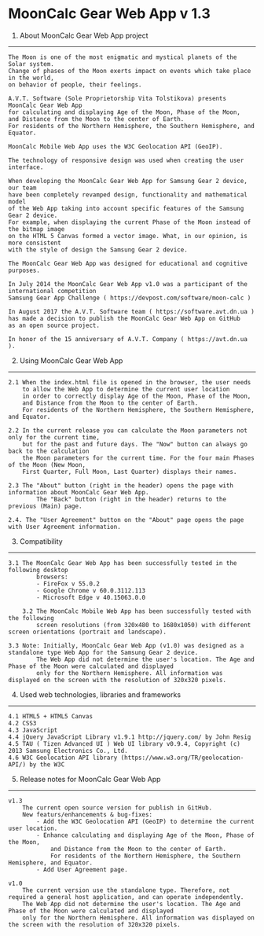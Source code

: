 MoonCalc Gear Web App v 1.3 
=============================

1. About MoonCalc Gear Web App project
----------------------------------------

    The Moon is one of the most enigmatic and mystical planets of the Solar system.
    Change of phases of the Moon exerts impact on events which take place in the world, 
    on behavior of people, their feelings.

    A.V.T. Software (Sole Proprietorship Vita Tolstikova) presents MoonCalc Gear Web App
    for calculating and displaying Age of the Moon, Phase of the Moon, 
    and Distance from the Moon to the center of Earth. 
    For residents of the Northern Hemisphere, the Southern Hemisphere, and Equator. 
    
    MoonCalc Mobile Web App uses the W3C Geolocation API (GeoIP). 
    
    The technology of responsive design was used when creating the user interface.
	
    When developing the MoonCalc Gear Web App for Samsung Gear 2 device, our team 
    have been completely revamped design, functionality and mathematical model 
    of the Web App taking into account specific features of the Samsung Gear 2 device. 
    For example, when displaying the current Phase of the Moon instead of the bitmap image 
    on the HTML 5 Canvas formed a vector image. What, in our opinion, is more consistent 
    with the style of design the Samsung Gear 2 device.

    The MoonCalc Gear Web App was designed for educational and cognitive purposes.
	
    In July 2014 the MoonCalc Gear Web App v1.0 was a participant of the international competition 
    Samsung Gear App Challenge ( https://devpost.com/software/moon-calc )

    In August 2017 the A.V.T. Software team ( https://software.avt.dn.ua )
    has made a decision to publish the MoonCalc Gear Web App on GitHub 
    as an open source project.
    
    In honor of the 15 anniversary of A.V.T. Company ( https://avt.dn.ua ).


2. Using MoonCalc Gear Web App
---------------------------------
    
    2.1 When the index.html file is opened in the browser, the user needs 
        to allow the Web App to determine the current user location 
        in order to correctly display Age of the Moon, Phase of the Moon, 
        and Distance from the Moon to the center of Earth. 
        For residents of the Northern Hemisphere, the Southern Hemisphere, and Equator.
    
    2.2 In the current release you can calculate the Moon parameters not only for the current time, 
        but for the past and future days. The "Now" button can always go back to the calculation 
        the Moon parameters for the current time. For the four main Phases of the Moon (New Moon, 
        First Quarter, Full Moon, Last Quarter) displays their names.
		
    2.3 The "About" button (right in the header) opens the page with information about MoonCalc Gear Web App.
            The "Back" button (right in the header) returns to the previous (Main) page.
		
    2.4. The "User Agreement" button on the "About" page opens the page with User Agreement information.
	
3. Compatibility
-----------------		
	
	3.1 The MoonCalc Gear Web App has been successfully tested in the following desktop 
            browsers:
            - FireFox v 55.0.2
            - Google Chrome v 60.0.3112.113
            - Microsoft Edge v 40.15063.0.0
    
        3.2 The MoonCalc Mobile Web App has been successfully tested with the following 
            screen resolutions (from 320x480 to 1680x1050) with different screen orientations (portrait and landscape).
		
	3.3 Note: Initially, MoonCalc Gear Web App (v1.0) was designed as a standalone type Web App for the Samsung Gear 2 device. 
            The Web App did not determine the user's location. The Age and Phase of the Moon were calculated and displayed 
            only for the Northern Hemisphere. All information was displayed on the screen with the resolution of 320x320 pixels.



4. Used web technologies, libraries and frameworks
--------------------------------------------------
    4.1 HTML5 + HTML5 Canvas
    4.2 CSS3
    4.3 JavaScript
    4.4 jQuery JavaScript Library v1.9.1 http://jquery.com/ by John Resig
    4.5 TAU ( Tizen Advanced UI ) Web UI library v0.9.4, Copyright (c) 2013 Samsung Electronics Co., Ltd.
    4.6 W3C Geolocation API library (https://www.w3.org/TR/geolocation-API/) by the W3C

	
5. Release notes for MoonCalc Gear Web App
------------------------------------------
	
    v1.3
        The current open source version for publish in GitHub.
        New featurs/enhancements & bug-fixes:
            - Add the W3C Geolocation API (GeoIP) to determine the current user location.
            - Enhance calculating and displaying Age of the Moon, Phase of the Moon, 
                and Distance from the Moon to the center of Earth. 
                For residents of the Northern Hemisphere, the Southern Hemisphere, and Equator.
            - Add User Agreement page.

    v1.0
        The current version use the standalone type. Therefore, not required a general host application, and can operate independently.
        The Web App did not determine the user's location. The Age and Phase of the Moon were calculated and displayed 
        only for the Northern Hemisphere. All information was displayed on the screen with the resolution of 320x320 pixels.
		

